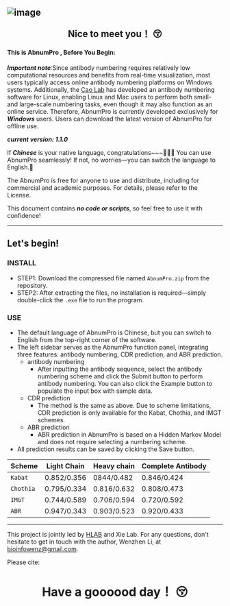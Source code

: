 ![image](https://github.com/user-attachments/assets/f00dac4d-20e5-472f-aeb5-b23a2911070f) <p align="center"> Nice to meet you！ :kissing_closed_eyes: </p>
--------
#### This is ****AbnumPro**** , Before You Begin:
***Important note***:Since antibody numbering requires relatively low computational resources and benefits from real-time visualization, most users typically access online antibody numbering platforms on Windows systems. Additionally, the [Cao Lab](http://cao.labshare.cn/AbRSA/) has developed an antibody numbering software for Linux, enabling Linux and Mac users to perform both small- and large-scale numbering tasks, even though it may also function as an online service. Therefore, AbnumPro is currently developed exclusively for ***Windows*** users. Users can download the latest version of AbnumPro for offline use.<br>

***current version: 1.1.0*** <br> 

If ***Chinese*** is your native language, congratulations~~~🎉🎉🎉 You can use AbnumPro seamlessly! If not, no worries—you can switch the language to English.👻

The AbnumPro is free for anyone to use and distribute, including for commercial and academic purposes. For details, please refer to the License.

This document contains ***no code or scripts***, so feel free to use it with confidence!

----------

## Let's begin!
### INSTALL
* STEP1: Download the compressed file named `AbnumPro.zip` from the repository.<br>
* STEP2: After extracting the files, no installation is required—simply double-click the `.exe` file to run the program.<br>

### USE
*  The default language of AbnumPro is Chinese, but you can switch to English from the top-right corner of the software.<br>
  * The left sidebar serves as the AbnumPro function panel, integrating three features: antibody numbering, CDR prediction, and ABR prediction.<br>
    * antibody numbering
        * After inputting the antibody sequence, select the antibody numbering scheme and click the Submit button to perform antibody numbering. You can also click the Example button to populate the input box with sample data.
    * CDR prediction
        * The method is the same as above. Due to scheme limitations, CDR prediction is only available for the Kabat, Chothia, and IMGT schemes.
    * ABR prediction
        * ABR prediction in AbnumPro is based on a Hidden Markov Model and does not require selecting a numbering scheme.
  * All prediction results can be saved by clicking the Save button.
    
<div align="center">

|Scheme|Light Chain|Heavy chain|Complete Antibody|
| ---------- | -----------| -----------| -----------|
|  `Kabat`|0.852/0.356|0844/0.482|0.846/0.424|
| `Chothia`   |0.795/0.334| 0.816/0.632   | 0.808/0.473   |
| `IMGT`   |0.744/0.589|0.706/0.594| 0.720/0.592   |
| `ABR`   |0.947/0.343|0.903/0.523|0.920/0.433|

</div>

----------
This project is jointly led by [HLAB](https://i.uestc.edu.cn/hlab/Journal.html) and Xie Lab. For any questions, don't hesitate to get in touch with the author, Wenzhen Li, at bioinfowenz@gmail.com.<br>

Please cite:

# <p align="center"> Have a goooood day！ :kissing_closed_eyes: </p>
